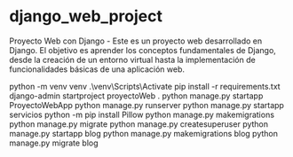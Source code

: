 # django_web_project
Proyecto Web con Django - Este es un proyecto web desarrollado en Django. El objetivo es aprender los conceptos fundamentales de Django, desde la creación de un entorno virtual hasta la implementación de funcionalidades básicas de una aplicación web.

python -m venv venv
.\\venv\\Scripts\\Activate
pip install -r requirements.txt
django-admin startproject proyectoWeb .
python manage.py startapp ProyectoWebApp
python manage.py runserver
python manage.py startapp servicios
python -m pip install Pillow
python manage.py makemigrations
python manage.py migrate
python manage.py createsuperuser
python manage.py startapp blog
python manage.py makemigrations blog
python manage.py migrate blog


